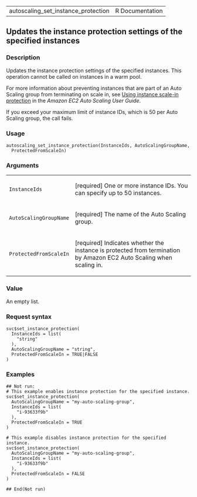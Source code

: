 <table style="width: 100%;">
<tbody>
<tr class="odd">
<td>autoscaling_set_instance_protection</td>
<td style="text-align: right;">R Documentation</td>
</tr>
</tbody>
</table>

## Updates the instance protection settings of the specified instances

### Description

Updates the instance protection settings of the specified instances.
This operation cannot be called on instances in a warm pool.

For more information about preventing instances that are part of an Auto
Scaling group from terminating on scale in, see [Using instance scale-in
protection](https://docs.aws.amazon.com/autoscaling/ec2/userguide/ec2-auto-scaling-instance-protection.html)
in the *Amazon EC2 Auto Scaling User Guide*.

If you exceed your maximum limit of instance IDs, which is 50 per Auto
Scaling group, the call fails.

### Usage

    autoscaling_set_instance_protection(InstanceIds, AutoScalingGroupName,
      ProtectedFromScaleIn)

### Arguments

<table>
<colgroup>
<col style="width: 35%" />
<col style="width: 65%" />
</colgroup>
<tbody>
<tr class="odd">
<td><code
id="autoscaling_set_instance_protection_:_InstanceIds">InstanceIds</code></td>
<td><p>[required] One or more instance IDs. You can specify up to 50
instances.</p></td>
</tr>
<tr class="even">
<td><code
id="autoscaling_set_instance_protection_:_AutoScalingGroupName">AutoScalingGroupName</code></td>
<td><p>[required] The name of the Auto Scaling group.</p></td>
</tr>
<tr class="odd">
<td><code
id="autoscaling_set_instance_protection_:_ProtectedFromScaleIn">ProtectedFromScaleIn</code></td>
<td><p>[required] Indicates whether the instance is protected from
termination by Amazon EC2 Auto Scaling when scaling in.</p></td>
</tr>
</tbody>
</table>

### Value

An empty list.

### Request syntax

    svc$set_instance_protection(
      InstanceIds = list(
        "string"
      ),
      AutoScalingGroupName = "string",
      ProtectedFromScaleIn = TRUE|FALSE
    )

### Examples

    ## Not run: 
    # This example enables instance protection for the specified instance.
    svc$set_instance_protection(
      AutoScalingGroupName = "my-auto-scaling-group",
      InstanceIds = list(
        "i-93633f9b"
      ),
      ProtectedFromScaleIn = TRUE
    )

    # This example disables instance protection for the specified instance.
    svc$set_instance_protection(
      AutoScalingGroupName = "my-auto-scaling-group",
      InstanceIds = list(
        "i-93633f9b"
      ),
      ProtectedFromScaleIn = FALSE
    )

    ## End(Not run)
